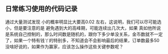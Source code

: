 ## 日常练习使用的代码记录





通过大量测试发现 小的概率明显比大要高0.02 左右，这说明，我们可以尽可能选小，但是要注意的是 避免遇到大的高峰期，可能连续出几次大，如果 真如他所说是系统自己控制的，那么时间数是随机的，跟你下多少单没关系，金币数就不一定了，如果一个特有钱丫的特别多，不知道会不会影响最后的结果，订单数最多50没啥好说的，如果作为赢家，应该怎么操作这些关键参数呢？